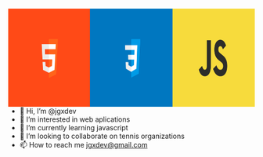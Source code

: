 <img src="https://github.com/jgxdev/jgxdev/blob/main/header_jgxdev_github.png"
     alt="Header jgx Dev"
     style="float: left; margin-right: 10px; height:200px" />


- 👋 Hi, I’m @jgxdev
- 👀 I’m interested in web aplications
- 🌱 I’m currently learning javascript
- 💞️ I’m looking to collaborate on tennis organizations
- 📫 How to reach me jgxdev@gmail.com

<!---
jgxdev/jgxdev is a ✨ special ✨ repository because its `README.md` (this file) appears on your GitHub profile.
You can click the Preview link to take a look at your changes.
--->
